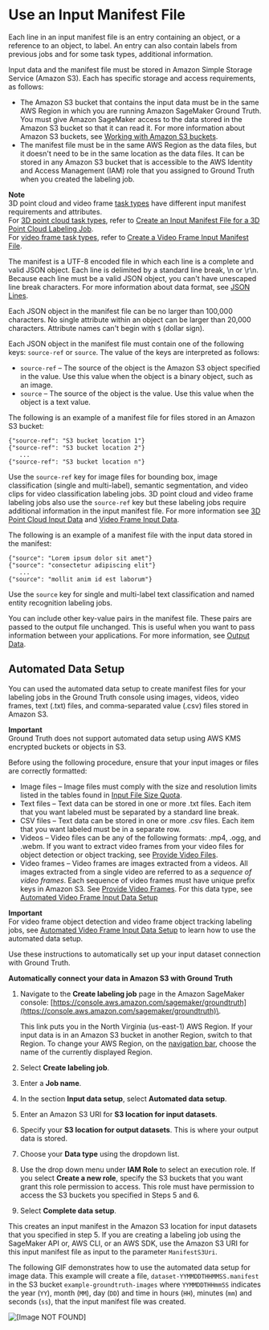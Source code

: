 # Use an Input Manifest File<a name="sms-input-data-input-manifest"></a>

Each line in an input manifest file is an entry containing an object, or a reference to an object, to label\. An entry can also contain labels from previous jobs and for some task types, additional information\. 

Input data and the manifest file must be stored in Amazon Simple Storage Service \(Amazon S3\)\. Each has specific storage and access requirements, as follows:
+ The Amazon S3 bucket that contains the input data must be in the same AWS Region in which you are running Amazon SageMaker Ground Truth\. You must give Amazon SageMaker access to the data stored in the Amazon S3 bucket so that it can read it\. For more information about Amazon S3 buckets, see [ Working with Amazon S3 buckets](https://docs.aws.amazon.com/AmazonS3/latest/dev/UsingBucket.html)\. 
+ The manifest file must be in the same AWS Region as the data files, but it doesn't need to be in the same location as the data files\. It can be stored in any Amazon S3 bucket that is accessible to the AWS Identity and Access Management \(IAM\) role that you assigned to Ground Truth when you created the labeling job\.

**Note**  
3D point cloud and video frame [ task types](https://docs.aws.amazon.com/sagemaker/latest/dg/sms-task-types.html) have different input manifest requirements and attributes\.   
For [3D point cloud task types](https://docs.aws.amazon.com/sagemaker/latest/dg/sms-point-cloud.html), refer to [Create an Input Manifest File for a 3D Point Cloud Labeling Job](sms-point-cloud-input-manifest.md)\.  
For [video frame task types](https://docs.aws.amazon.com/sagemaker/latest/dg/sms-video-task-types.html), refer to [Create a Video Frame Input Manifest File](sms-video-manual-data-setup.md#sms-video-create-manifest)\.

The manifest is a UTF\-8 encoded file in which each line is a complete and valid JSON object\. Each line is delimited by a standard line break, \\n or \\r\\n\. Because each line must be a valid JSON object, you can't have unescaped line break characters\. For more information about data format, see [JSON Lines](http://jsonlines.org/)\.

Each JSON object in the manifest file can be no larger than 100,000 characters\. No single attribute within an object can be larger than 20,000 characters\. Attribute names can't begin with `$` \(dollar sign\)\.

Each JSON object in the manifest file must contain one of the following keys: `source-ref` or `source`\. The value of the keys are interpreted as follows:
+ `source-ref` – The source of the object is the Amazon S3 object specified in the value\. Use this value when the object is a binary object, such as an image\.
+ `source` – The source of the object is the value\. Use this value when the object is a text value\.



The following is an example of a manifest file for files stored in an Amazon S3 bucket:

```
{"source-ref": "S3 bucket location 1"}
{"source-ref": "S3 bucket location 2"}
   ...
{"source-ref": "S3 bucket location n"}
```

Use the `source-ref` key for image files for bounding box, image classification \(single and multi\-label\), semantic segmentation, and video clips for video classification labeling jobs\. 3D point cloud and video frame labeling jobs also use the `source-ref` key but these labeling jobs require additional information in the input manifest file\. For more information see [3D Point Cloud Input Data](sms-point-cloud-input-data.md) and [Video Frame Input Data](sms-video-frame-input-data-overview.md)\.

The following is an example of a manifest file with the input data stored in the manifest:

```
{"source": "Lorem ipsum dolor sit amet"}
{"source": "consectetur adipiscing elit"}
   ...
{"source": "mollit anim id est laborum"}
```

Use the `source` key for single and multi\-label text classification and named entity recognition labeling jobs\. 

You can include other key\-value pairs in the manifest file\. These pairs are passed to the output file unchanged\. This is useful when you want to pass information between your applications\. For more information, see [Output Data](sms-data-output.md)\.

## Automated Data Setup<a name="sms-console-create-manifest-file"></a>

You can used the automated data setup to create manifest files for your labeling jobs in the Ground Truth console using images, videos, video frames, text \(\.txt\) files, and comma\-separated value \(\.csv\) files stored in Amazon S3\.

**Important**  
Ground Truth does not support automated data setup using AWS KMS encrypted buckets or objects in S3\.

Before using the following procedure, ensure that your input images or files are correctly formatted:
+ Image files – Image files must comply with the size and resolution limits listed in the tables found in [Input File Size Quota](input-data-limits.md#input-file-size-limit)\. 
+ Text files – Text data can be stored in one or more \.txt files\. Each item that you want labeled must be separated by a standard line break\. 
+ CSV files – Text data can be stored in one or more \.csv files\. Each item that you want labeled must be in a separate row\.
+ Videos – Video files can be any of the following formats: \.mp4, \.ogg, and \.webm\. If you want to extract video frames from your video files for object detection or object tracking, see [Provide Video Files](sms-point-cloud-video-input-data.md#sms-point-cloud-video-frame-extraction)\.
+ Video frames – Video frames are images extracted from a videos\. All images extracted from a single video are referred to as a *sequence of video frames*\. Each sequence of video frames must have unique prefix keys in Amazon S3\. See [Provide Video Frames](sms-point-cloud-video-input-data.md#sms-video-provide-frames)\. For this data type, see [Automated Video Frame Input Data Setup](sms-video-automated-data-setup.md)

**Important**  
For video frame object detection and video frame object tracking labeling jobs, see [Automated Video Frame Input Data Setup](sms-video-automated-data-setup.md) to learn how to use the automated data setup\. 

Use these instructions to automatically set up your input dataset connection with Ground Truth\.

**Automatically connect your data in Amazon S3 with Ground Truth**

1. Navigate to the **Create labeling job** page in the Amazon SageMaker console: [https://console.aws.amazon.com/sagemaker/groundtruth](https://console.aws.amazon.com/sagemaker/groundtruth)\. 

   This link puts you in the North Virginia \(us\-east\-1\) AWS Region\. If your input data is in an Amazon S3 bucket in another Region, switch to that Region\. To change your AWS Region, on the [navigation bar](https://docs.aws.amazon.com/awsconsolehelpdocs/latest/gsg/getting-started.html#select-region), choose the name of the currently displayed Region\.

1. Select **Create labeling job**\.

1. Enter a **Job name**\. 

1. In the section **Input data setup**, select **Automated data setup**\.

1. Enter an Amazon S3 URI for **S3 location for input datasets**\. 

1. Specify your **S3 location for output datasets**\. This is where your output data is stored\. 

1. Choose your **Data type** using the dropdown list\.

1. Use the drop down menu under **IAM Role** to select an execution role\. If you select **Create a new role**, specify the S3 buckets that you want grant this role permission to access\. This role must have permission to access the S3 buckets you specified in Steps 5 and 6\.

1. Select **Complete data setup**\.

This creates an input manifest in the Amazon S3 location for input datasets that you specified in step 5\. If you are creating a labeling job using the SageMaker API or, AWS CLI, or an AWS SDK, use the Amazon S3 URI for this input manifest file as input to the parameter `ManifestS3Uri`\. 

The following GIF demonstrates how to use the automated data setup for image data\. This example will create a file, `dataset-YYMMDDTHHMMSS.manifest` in the S3 bucket `example-groundtruth-images` where `YYMMDDTHHmmSS` indicates the year \(`YY`\), month \(`MM`\), day \(`DD`\) and time in hours \(`HH`\), minutes \(`mm`\) and seconds \(`ss`\), that the input manifest file was created\. 

![\[Image NOT FOUND\]](http://docs.aws.amazon.com/sagemaker/latest/dg/images/sms/gifs/automated-data-setup.gif)